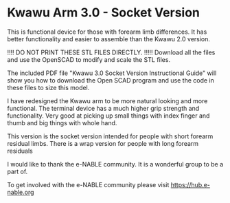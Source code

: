 # Kwawu Arm 3.0 - Socket Version

This is functional device for those with forearm limb differences. It has better functionality and easier to assemble than the Kwawu 2.0 version.

!!!! DO NOT PRINT THESE STL FILES DIRECTLY. !!!!!
Download all the files and use the OpenSCAD to modify and scale the STL files.

The included PDF file "Kwawu 3.0 Socket Version Instructional Guide" will show you how to download the Open SCAD program and use the code in these files to size this model.

I have redesigned the Kwawu arm to be more natural looking and more functional. The terminal device has a much higher grip strength and functionality. Very good at picking up small things with index finger and thumb and big things with whole hand.

This version is the socket version intended for people with short forearm residual limbs.
There is a wrap version for people with long forearm residuals

I would like to thank the e-NABLE community. It is a wonderful group to be a part of.

To get involved with the e-NABLE community please visit https://hub.e-nable.org
